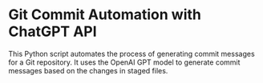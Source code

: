 # Git Commit Automation with ChatGPT API
This Python script automates the process of generating commit messages for a Git repository. It uses the OpenAI GPT model to generate commit messages based on the changes in staged files.

